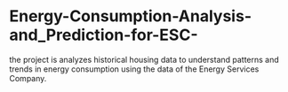 # Energy-Consumption-Analysis-and_Prediction-for-ESC-
the project is analyzes historical housing data to understand patterns and trends in energy consumption using the data of the Energy Services Company. 
